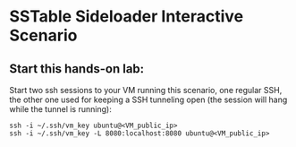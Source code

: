 # SSTable Sideloader Interactive Scenario

## Start this hands-on lab:

Start two ssh sessions to your VM running this scenario, one regular SSH, the other one used for keeping a SSH tunneling open (the session will hang while the tunnel is running):

```
ssh -i ~/.ssh/vm_key ubuntu@<VM_public_ip>
ssh -i ~/.ssh/vm_key -L 8080:localhost:8080 ubuntu@<VM_public_ip>
```

